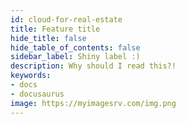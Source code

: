 ```yaml
---
id: cloud-for-real-estate
title: Feature title
hide_title: false
hide_table_of_contents: false
sidebar_label: Shiny label :)
description: Why should I read this?!
keywords:
- docs
- docusaurus
image: https://myimagesrv.com/img.png
---
```

